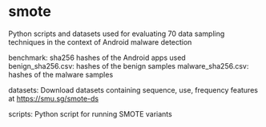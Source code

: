 # smote
Python scripts and datasets used for evaluating 70 data sampling techniques in the context of Android malware detection

benchmark: sha256 hashes of the Android apps used  
benign_sha256.csv: hashes of the benign samples 
malware_sha256.csv: hashes of the malware samples

datasets: Download datasets containing sequence, use, frequency features at https://smu.sg/smote-ds

scripts: Python script for running SMOTE variants

